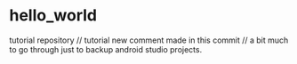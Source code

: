 # hello_world
tutorial repository
// tutorial new comment made in this commit
// a bit much to go through just to backup android studio projects.
